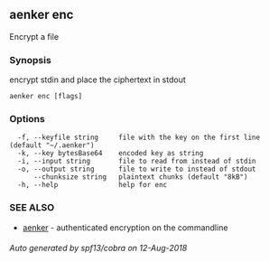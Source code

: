 ## aenker enc

Encrypt a file

### Synopsis

encrypt stdin and place the ciphertext in stdout

```
aenker enc [flags]
```

### Options

```
  -f, --keyfile string     file with the key on the first line (default "~/.aenker")
  -k, --key bytesBase64    encoded key as string
  -i, --input string       file to read from instead of stdin
  -o, --output string      file to write to instead of stdout
      --chunksize string   plaintext chunks (default "8kB")
  -h, --help               help for enc
```

### SEE ALSO

* [aenker](aenker.md)	 - authenticated encryption on the commandline

###### Auto generated by spf13/cobra on 12-Aug-2018
